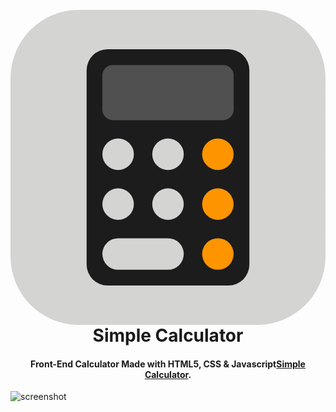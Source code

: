 
<h1 align="center">
  <br>
  <a href="http://www.amitmerchant.com/electron-markdownify"><svg xmlns="http://www.w3.org/2000/svg" data-name="Layer 1" viewBox="0 0 120 120" id="calculator"><defs><linearGradient id="a" x1="59.25" x2="60.76" y1="119.1" y2="-.16" gradientUnits="userSpaceOnUse"><stop offset="0" stop-color="#d4d4d2"/><stop offset="1" stop-color="#d4d4d2"/></linearGradient></defs><rect width="120" height="120" fill="url(#a)" rx="26"/><rect width="62" height="90" x="29" y="15" fill="#1c1c1c" rx="8"/><rect width="50" height="21" x="35" y="21" fill="#505050" rx="4"/><circle cx="41" cy="55" r="6" fill="#d4d4d2"/><circle cx="60" cy="55" r="6" fill="#d4d4d2"/><circle cx="79" cy="55" r="6" fill="#fe9500"/><circle cx="41" cy="74" r="6" fill="#d4d4d2"/><circle cx="60" cy="74" r="6" fill="#d4d4d2"/><circle cx="79" cy="74" r="6" fill="#fe9500"/><path fill="#d4d4d2" d="M41 99a6 6 0 0 1 0-12h19a6 6 0 0 1 0 12Z"/><circle cx="79" cy="93" r="6" fill="#fe9500"/></svg></a>
  <br>
  Simple Calculator
  <br>
</h1>

<h4 align="center">Front-End Calculator Made with HTML5, CSS & Javascript<a href="http://electron.atom.io" target="_blank">Simple Calculator</a>.</h4>


![screenshot](https://raw.githubusercontent.com/amitmerchant1990/electron-markdownify/master/app/img/markdownify.gif)



